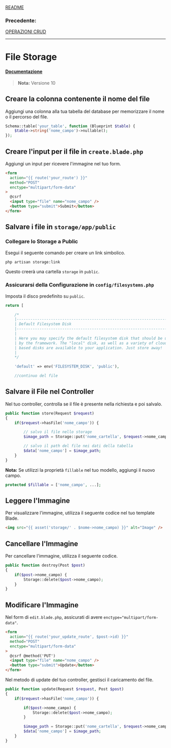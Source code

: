 [README](../README.md)<br>
### **Precedente:**
[OPERAZIONI CRUD](CRUD.md)

---

# File Storage

#### [Documentazione](https://laravel.com/docs/10.x/filesystem#main-content)
> **Nota:** Versione 10

## Creare la colonna contenente il nome del file

Aggiungi una colonna alla tua tabella del database per memorizzare il nome o il percorso del file.

```php
Schema::table('your_table', function (Blueprint $table) {
    $table->string('nome_campo')->nullable();
});
```

## Creare l'input per il file in `create.blade.php`

Aggiungi un input per ricevere l'immagine nel tuo form.

```html
<form
  action="{{ route('your_route') }}"
  method="POST"
  enctype="multipart/form-data"
>
  @csrf
  <input type="file" name="nome_campo" />
  <button type="submit">Submit</button>
</form>
```

## Salvare i file in `storage/app/public`

### Collegare lo Storage a Public

Esegui il seguente comando per creare un link simbolico.

```bash
php artisan storage:link
```

Questo creerà una cartella `storage` in `public`.

### Assicurarsi della Configurazione in `config/filesystems.php`

Imposta il disco predefinito su `public`.

```php
return [

    /*
    |--------------------------------------------------------------------------
    | Default Filesystem Disk
    |--------------------------------------------------------------------------
    |
    | Here you may specify the default filesystem disk that should be used
    | by the framework. The "local" disk, as well as a variety of cloud
    | based disks are available to your application. Just store away!
    |
    */

    'default' => env('FILESYSTEM_DISK', 'public'),

    //continuo del file

```

## Salvare il File nel Controller

Nel tuo controller, controlla se il file è presente nella richiesta e poi salvalo.

```php
public function store(Request $request)
{
    if($request->hasFile('nome_campo')) {

        // salvo il file nello storage
        $image_path = Storage::put('nome_cartella', $request->nome_campo);

        // salvo il path del file nei dati della tabella
        $data['nome_campo'] = $image_path;
    }
}
```

**Nota:** Se utilizzi la proprietà `fillable` nel tuo modello, aggiungi il nuovo campo.

```php
protected $fillable = ['nome_campo', ...];
```

## Leggere l'Immagine

Per visualizzare l'immagine, utilizza il seguente codice nel tuo template Blade.

```html
<img src="{{ asset('storage/' . $nome->nome_campo) }}" alt="Image" />
```

## Cancellare l'Immagine

Per cancellare l'immagine, utilizza il seguente codice.

```php
public function destroy(Post $post)
{
    if($post->nome_campo) {
        Storage::delete($post->nome_campo);
    }
}
```

## Modificare l'Immagine

Nel form di `edit.blade.php`, assicurati di avere `enctype="multipart/form-data"`.

```html
<form
  action="{{ route('your_update_route', $post->id) }}"
  method="POST"
  enctype="multipart/form-data"
>
  @csrf @method('PUT')
  <input type="file" name="nome_campo" />
  <button type="submit">Update</button>
</form>
```

Nel metodo di update del tuo controller, gestisci il caricamento del file.

```php
public function update(Request $request, Post $post)
{
    if($request->hasFile('nome_campo')) {

        if($post->nome_campo) {
            Storage::delete($post->nome_campo);
        }

        $image_path = Storage::put('nome_cartella', $request->nome_campo);
        $data['nome_campo'] = $image_path;
    }
}
```

